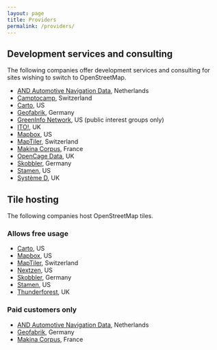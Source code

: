 ```yaml
---
layout: page
title: Providers
permalink: /providers/
---
```


## Development services and consulting

The following companies offer development services and consulting for sites wishing to switch to OpenStreetMap.

* [AND Automotive Navigation Data](https://www.and.com/services-3/map-hosting/), Netherlands
* [Camptocamp](https://camptocamp.com/), Switzerland
* [Carto](https://carto.com/), US
* [Geofabrik](https://www.geofabrik.de/), Germany
* [GreenInfo Network](https://www.greeninfo.org/), US (public interest groups only)
* [ITO!](https://www.itoworld.com/), UK
* [Mapbox](https://www.mapbox.com/), US
* [MapTiler](https://www.maptiler.com/), Switzerland
* [Makina Corpus](https://makina-corpus.com/), France
* [OpenCage Data](https://opencagedata.com/), UK
* [Skobbler](https://developer.skobbler.com/), Germany
* [Stamen](https://stamen.com/), US
* [Système D](https://www.systemed.net/openstreetmap/ "OpenStreetMap consultancy by Richard Fairhurst"), UK

## Tile hosting

The following companies host OpenStreetMap tiles.

### Allows free usage

* [Carto](https://carto.com/), US
* [Mapbox](http://mapbox.com/), US
* [MapTiler](https://www.maptiler.com/), Switzerland
* [Nextzen](https://www.nextzen.org/), US
* [Skobbler](https://developer.skobbler.com/), Germany
* [Stamen](https://stamen.com/), US
* [Thunderforest](https://www.thunderforest.com), UK

### Paid customers only

* [AND Automotive Navigation Data](https://www.and.com/services-3/map-hosting/), Netherlands
* [Geofabrik](https://www.geofabrik.de/maps/rendering.html), Germany
* [Makina Corpus](https://makina-corpus.com/), France
